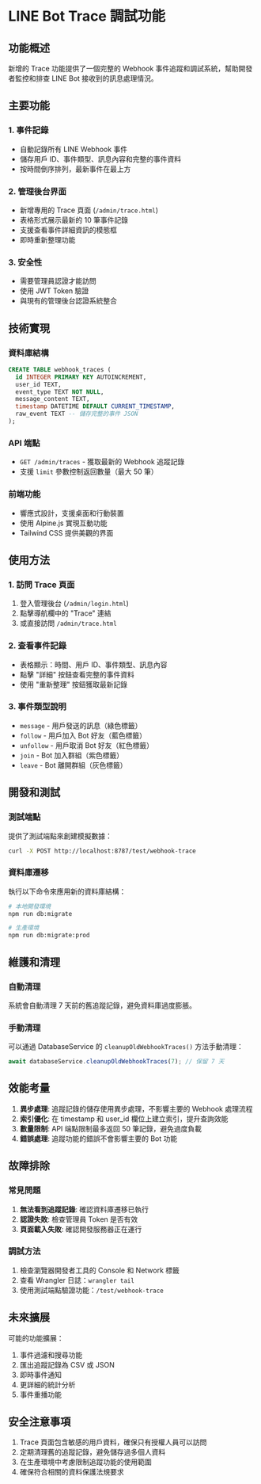 # LINE Bot Trace 調試功能

## 功能概述

新增的 Trace 功能提供了一個完整的 Webhook 事件追蹤和調試系統，幫助開發者監控和排查 LINE Bot 接收到的訊息處理情況。

## 主要功能

### 1. 事件記錄
- 自動記錄所有 LINE Webhook 事件
- 儲存用戶 ID、事件類型、訊息內容和完整的事件資料
- 按時間倒序排列，最新事件在最上方

### 2. 管理後台界面
- 新增專用的 Trace 頁面 (`/admin/trace.html`)
- 表格形式展示最新的 10 筆事件記錄
- 支援查看事件詳細資訊的模態框
- 即時重新整理功能

### 3. 安全性
- 需要管理員認證才能訪問
- 使用 JWT Token 驗證
- 與現有的管理後台認證系統整合

## 技術實現

### 資料庫結構
```sql
CREATE TABLE webhook_traces (
  id INTEGER PRIMARY KEY AUTOINCREMENT,
  user_id TEXT,
  event_type TEXT NOT NULL,
  message_content TEXT,
  timestamp DATETIME DEFAULT CURRENT_TIMESTAMP,
  raw_event TEXT -- 儲存完整的事件 JSON
);
```

### API 端點
- `GET /admin/traces` - 獲取最新的 Webhook 追蹤記錄
- 支援 `limit` 參數控制返回數量（最大 50 筆）

### 前端功能
- 響應式設計，支援桌面和行動裝置
- 使用 Alpine.js 實現互動功能
- Tailwind CSS 提供美觀的界面

## 使用方法

### 1. 訪問 Trace 頁面
1. 登入管理後台 (`/admin/login.html`)
2. 點擊導航欄中的 "Trace" 連結
3. 或直接訪問 `/admin/trace.html`

### 2. 查看事件記錄
- 表格顯示：時間、用戶 ID、事件類型、訊息內容
- 點擊 "詳細" 按鈕查看完整的事件資料
- 使用 "重新整理" 按鈕獲取最新記錄

### 3. 事件類型說明
- `message` - 用戶發送的訊息（綠色標籤）
- `follow` - 用戶加入 Bot 好友（藍色標籤）
- `unfollow` - 用戶取消 Bot 好友（紅色標籤）
- `join` - Bot 加入群組（紫色標籤）
- `leave` - Bot 離開群組（灰色標籤）

## 開發和測試

### 測試端點
提供了測試端點來創建模擬數據：
```bash
curl -X POST http://localhost:8787/test/webhook-trace
```

### 資料庫遷移
執行以下命令來應用新的資料庫結構：
```bash
# 本地開發環境
npm run db:migrate

# 生產環境
npm run db:migrate:prod
```

## 維護和清理

### 自動清理
系統會自動清理 7 天前的舊追蹤記錄，避免資料庫過度膨脹。

### 手動清理
可以通過 DatabaseService 的 `cleanupOldWebhookTraces()` 方法手動清理：
```typescript
await databaseService.cleanupOldWebhookTraces(7); // 保留 7 天
```

## 效能考量

1. **異步處理**: 追蹤記錄的儲存使用異步處理，不影響主要的 Webhook 處理流程
2. **索引優化**: 在 timestamp 和 user_id 欄位上建立索引，提升查詢效能
3. **數量限制**: API 端點限制最多返回 50 筆記錄，避免過度負載
4. **錯誤處理**: 追蹤功能的錯誤不會影響主要的 Bot 功能

## 故障排除

### 常見問題
1. **無法看到追蹤記錄**: 確認資料庫遷移已執行
2. **認證失敗**: 檢查管理員 Token 是否有效
3. **頁面載入失敗**: 確認開發服務器正在運行

### 調試方法
1. 檢查瀏覽器開發者工具的 Console 和 Network 標籤
2. 查看 Wrangler 日誌：`wrangler tail`
3. 使用測試端點驗證功能：`/test/webhook-trace`

## 未來擴展

可能的功能擴展：
1. 事件過濾和搜尋功能
2. 匯出追蹤記錄為 CSV 或 JSON
3. 即時事件通知
4. 更詳細的統計分析
5. 事件重播功能

## 安全注意事項

1. Trace 頁面包含敏感的用戶資料，確保只有授權人員可以訪問
2. 定期清理舊的追蹤記錄，避免儲存過多個人資料
3. 在生產環境中考慮限制追蹤功能的使用範圍
4. 確保符合相關的資料保護法規要求
